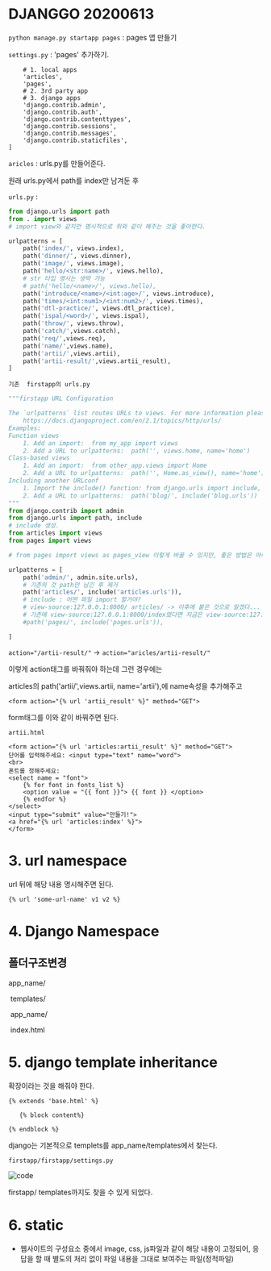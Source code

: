 # DJANGGO 20200613

`python manage.py startapp pages` : pages 앱 만들기

`settings.py` : 'pages' 추가하기.

```
    # 1. local apps
    'articles',
    'pages',
    # 2. 3rd party app
    # 3. django apps
    'django.contrib.admin',
    'django.contrib.auth',
    'django.contrib.contenttypes',
    'django.contrib.sessions',
    'django.contrib.messages',
    'django.contrib.staticfiles',
]
```

`aricles` : urls.py를 만들어준다.

원래 urls.py에서 path를 index만 남겨둔 후 

`urls.py` :

```python
from django.urls import path
from . import views 
# import view와 같지만 명시적으로 위와 같이 해주는 것을 좋아한다.

urlpatterns = [
    path('index/', views.index),
    path('dinner/', views.dinner),
    path('image/', views.image),
    path('hello/<str:name>/', views.hello),
    # str 타입 명시는 생략 가능
    # path('hello/<name>/', views.hello),
    path('introduce/<name>/<int:age>/', views.introduce),
    path('times/<int:num1>/<int:num2>/', views.times),
    path('dtl-practice/', views.dtl_practice),
    path('ispal/<word>/', views.ispal),
    path('throw/', views.throw),
    path('catch/',views.catch),
    path('req/',views.req),
    path('name/',views.name),
    path('artii/',views.artii),
    path('artii-result/',views.artii_result),
]

```

`기존  firstapp의 urls.py`

```python
"""firstapp URL Configuration

The `urlpatterns` list routes URLs to views. For more information please see:
    https://docs.djangoproject.com/en/2.1/topics/http/urls/
Examples:
Function views
    1. Add an import:  from my_app import views
    2. Add a URL to urlpatterns:  path('', views.home, name='home')
Class-based views
    1. Add an import:  from other_app.views import Home
    2. Add a URL to urlpatterns:  path('', Home.as_view(), name='home')
Including another URLconf
    1. Import the include() function: from django.urls import include, path
    2. Add a URL to urlpatterns:  path('blog/', include('blog.urls'))
"""
from django.contrib import admin
from django.urls import path, include
# include 생성.
from articles import views
from pages import views

# from pages import views as pages_view 이렇게 바꿀 수 있지만, 좋은 방법은 아니다.

urlpatterns = [
    path('admin/', admin.site.urls),
    # 기존의 것 path만 남긴 후 제거
    path('articles/', include('articles.urls')),
    # include : 어떤 파일 import 할거야?     
    # view-source:127.0.0.1:8000/ articles/ -> 이후에 붙은 것으로 알겠다...
    # 기존에 view-source:127.0.0.1:8000/index였다면 지금은 view-source:127.0.0.1:8000/articles/index가 된다.
    #path('pages/', include('pages.urls')),

]

```



`action="/artii-result/"`  -> `action="aricles/artii-result/"`

이렇게 action태그를 바꿔줘야 하는데 그런 경우에는

articles의 path('artii/',views.artii, name='artii'),에 name속성을 추가해주고

`<form action="{% url 'artii_result' %}" method="GET">`

form태그를 이와 같이 바꿔주면 된다.



`artii.html`

```
<form action="{% url 'articles:artii_result' %}" method="GET">
단어를 입력해주세요: <input type="text" name="word">
<br>
폰트를 정해주세요:
<select name = "font">
    {% for font in fonts_list %}
    <option value = "{{ font }}"> {{ font }} </option>    
    {% endfor %}
</select>
<input type="submit" value="만들기!">
<a href="{% url 'articles:index' %}">
</form>

```

 # 3. url namespace



 url 뒤에 해당 내용 명시해주면 된다.

```
{% url 'some-url-name' v1 v2 %}
```



#  4. Django Namespace

## 폴더구조변경

app_name/

​	templates/

​		app_name/

​			index.html



# 5. django template inheritance

확장이라는 것을 해줘야 한다.

`{% extends 'base.html' %}`

`	{% block content%}`

`{% endblock %}`



django는 기본적으로 templets를 app_name/templates에서 찾는다.



`firstapp/firstapp/settings.py`

![code](https://user-images.githubusercontent.com/58652391/84562262-0e979d80-ad8e-11ea-8a0a-66a052c97938.png)

firstapp/ templates까지도 찾을 수 있게 되었다.



# 6. static

- 웹사이트의 구성요소 중에서 image, css, js파일과 같이 해당 내용이 고정되어, 응답을 할 때 별도의 처리 없이 파일 내용을 그대로 보여주는 파일(정적파일)